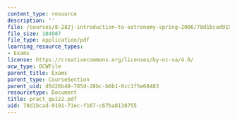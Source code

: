 ```yaml
---
content_type: resource
description: ''
file: /courses/8-282j-introduction-to-astronomy-spring-2006/78d1bcad919171ecf167c67ba8138755_pract_quiz2.pdf
file_size: 104987
file_type: application/pdf
learning_resource_types:
- Exams
license: https://creativecommons.org/licenses/by-nc-sa/4.0/
ocw_type: OCWFile
parent_title: Exams
parent_type: CourseSection
parent_uid: d5d26b48-785d-28bc-b6b1-6cc1f5e68483
resourcetype: Document
title: pract_quiz2.pdf
uid: 78d1bcad-9191-71ec-f167-c67ba8138755
---
```

